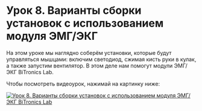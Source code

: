 # Урок 8. Варианты сборки установок с использованием модуля ЭМГ/ЭКГ

На этом уроке мы наглядно соберём установки, которые будут управляться мышцами: включим светодиод, сжимая кисть руки в кулак, а также запустим вентилятор. В этом деле нам помогут модули ЭМГ/ЭКГ BiTronics Lab.

Чтобы посмотреть видеоурок, нажимай на картинку ниже:

[![Урок 8. Варианты сборки установок с использованием модуля ЭМГ/ЭКГ BiTronics Lab](https://img.youtube.com/vi/6jty3sy24Ek/0.jpg)](https://www.youtube.com/watch?v=6jty3sy24Ek)
